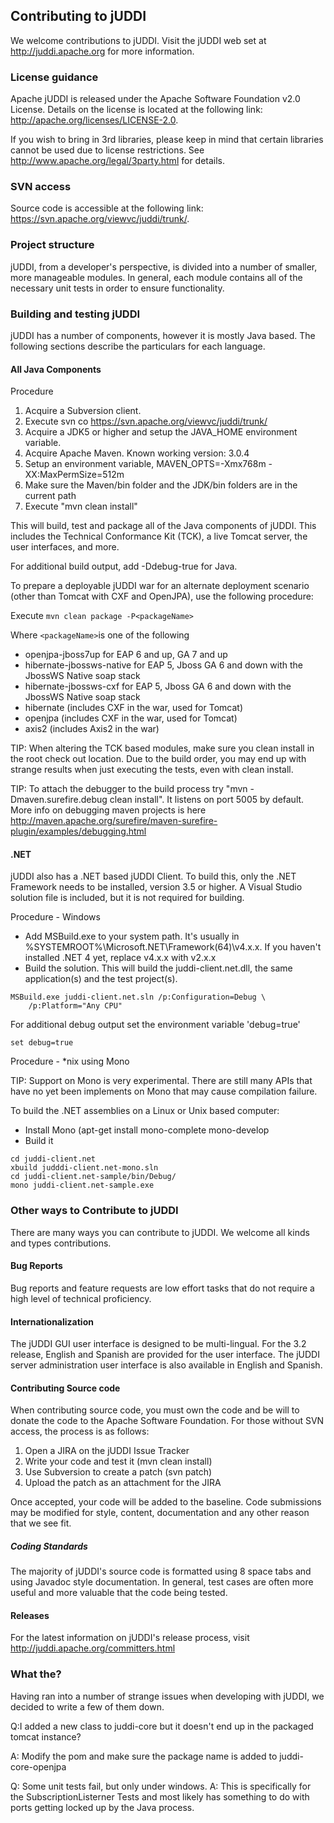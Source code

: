 ## Contributing to jUDDI

We welcome contributions to jUDDI. Visit the jUDDI web set at http://juddi.apache.org for more information.

### License guidance

Apache jUDDI is released under the Apache Software Foundation v2.0 License. Details on the license is located at the following link: http://apache.org/licenses/LICENSE-2.0.

If you wish to bring in 3rd libraries, please keep in mind that certain libraries cannot be used due to license restrictions. See http://www.apache.org/legal/3party.html for details.

### SVN access

Source code is accessible at the following link: https://svn.apache.org/viewvc/juddi/trunk/.

### Project structure

jUDDI, from a developer's perspective, is divided into a number of smaller, more manageable modules. In general, each module contains all of the necessary unit tests in order to ensure functionality.

### Building and testing jUDDI

jUDDI has a number of components, however it is mostly Java based. The following sections describe the particulars for each language.
 
#### All Java Components

Procedure

1. Acquire a Subversion client.
2. Execute svn co https://svn.apache.org/viewvc/juddi/trunk/
3. Acquire a JDK5 or higher and setup the JAVA_HOME environment variable.
4. Acquire Apache Maven. Known working version: 3.0.4
5. Setup an environment variable, MAVEN_OPTS=-Xmx768m -XX:MaxPermSize=512m
6. Make sure the Maven/bin folder and the JDK/bin folders are in the current path
7. Execute "mvn clean install"

This will build, test and package all of the Java components of jUDDI. This includes the Technical Conformance Kit (TCK), a live Tomcat server, the user interfaces, and more.

For additional build output, add -Ddebug-true for Java.

To prepare a deployable jUDDI war for an alternate deployment scenario (other than Tomcat with CXF and OpenJPA), use the following procedure:

Execute `mvn clean package -P<packageName>`

Where `<packageName>`is one of the following 

- openjpa-jboss7up for EAP 6 and up, GA 7 and up
- hibernate-jbossws-native for EAP 5, Jboss GA 6 and down with the JbossWS Native soap stack
- hibernate-jbossws-cxf for EAP 5, Jboss GA 6 and down with the JbossWS Native soap stack
- hibernate (includes CXF in the war, used for Tomcat)
- openjpa (includes CXF in the war, used for Tomcat)
- axis2 (includes Axis2 in the war)

TIP: When altering the TCK based modules, make sure you clean install in the root check out location. Due to the build order, you may end up with strange results when just executing the tests, even with clean install.

TIP: To attach the debugger to the build process try "mvn -Dmaven.surefire.debug clean install". It listens on port 5005 by default. More info on debugging maven projects is here http://maven.apache.org/surefire/maven-surefire-plugin/examples/debugging.html


#### .NET

jUDDI also has a .NET based jUDDI Client. To build this, only the .NET Framework needs to be installed, version 3.5 or higher. A Visual Studio solution file is included, but it is not required for building.

Procedure - Windows
* Add MSBuild.exe to your system path. It's usually in %SYSTEMROOT%\Microsoft.NET\Framework(64)\v4.x.x. If you haven't installed .NET 4 yet, replace v4.x.x with v2.x.x
* Build the solution. This will build the juddi-client.net.dll, the same application(s) and the test project(s).

````
MSBuild.exe juddi-client.net.sln /p:Configuration=Debug \
	/p:Platform="Any CPU"
````

For additional debug output set the environment variable 'debug=true'

````
set debug=true
````

Procedure - *nix using Mono

TIP: Support on Mono is very experimental. There are still many APIs that have no yet been implements on Mono that may cause compilation failure.

To build the .NET assemblies on a Linux or Unix based computer:
* Install Mono (apt-get install mono-complete mono-develop
* Build it

````
cd juddi-client.net
xbuild judddi-client.net-mono.sln
cd juddi-client.net-sample/bin/Debug/
mono juddi-client.net-sample.exe
````

### Other ways to Contribute to jUDDI 

There are many ways you can contribute to jUDDI. We welcome all kinds and types contributions.

#### Bug Reports 

Bug reports and feature requests are low effort tasks that do not require a high level of technical proficiency.

#### Internationalization

The jUDDI GUI user interface is designed to be multi-lingual. For the 3.2 release, English and Spanish are provided for the user interface. The jUDDI server administration user interface is also available in English and Spanish.

#### Contributing Source code

When contributing source code, you must own the code and be will to donate the code to the Apache Software Foundation. For those without SVN access, the process is as follows:

1. Open a JIRA on the jUDDI Issue Tracker
2. Write your code and test it (mvn clean install)
3. Use Subversion to create a patch (svn patch)
4. Upload the patch as an attachment for the JIRA

Once accepted, your code will be added to the baseline. Code submissions may be modified for style, content, documentation and any other reason that we see fit.

##### Coding Standards

The majority of jUDDI's source code is formatted using 8 space tabs and using Javadoc style documentation. In general, test cases are often more useful and more valuable that the code being tested.

#### Releases

For the latest information on jUDDI's release process, visit http://juddi.apache.org/committers.html

### What the?

Having ran into a number of strange issues when developing with jUDDI, we decided to write a few of them down.

Q:I added a new class to juddi-core but it doesn't end up in the packaged tomcat instance? 

A: Modify the pom and make sure the package name is added to juddi-core-openjpa

Q: Some unit tests fail, but only under windows. 
A: This is specifically for the SubscriptionListerner Tests and most likely has something to do with ports getting locked up by the Java process.